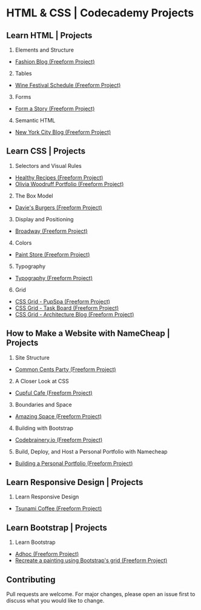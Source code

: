 # HTML & CSS | Codecademy Projects

## Learn HTML | Projects
1. Elements and Structure
- [Fashion Blog (Freeform Project)](https://github.com/ivobul/html-css-codecademy-projects/tree/master/Fashion%20Blog)
2. Tables
- [Wine Festival Schedule (Freeform Project)](https://github.com/ivobul/html-css-codecademy-projects/tree/master/Wine%20Festival%20Schedule)
3. Forms
- [Form a Story (Freeform Project)](https://github.com/ivobul/html-css-codecademy-projects/tree/master/Form%20a%20Story)
4. Semantic HTML
- [New York City Blog (Freeform Project)](https://github.com/ivobul/html-css-codecademy-projects/tree/master/New%20York%20City%20Blog)

## Learn CSS | Projects
1. Selectors and Visual Rules
- [Healthy Recipes (Freeform Project)](https://github.com/ivobul/html-css-codecademy-projects/tree/master/Healthy%20Recipes)
- [Olivia Woodruff Portfolio (Freeform Project)](https://github.com/ivobul/html-css-codecademy-projects/tree/master/Olivia%20Woodruff%20Portfolio)
2. The Box Model
- [Davie's Burgers (Freeform Project)](https://github.com/ivobul/html-css-codecademy-projects/tree/master/Davie's%20Burgers)
3. Display and Positioning
- [Broadway (Freeform Project)](https://github.com/ivobul/html-css-codecademy-projects/tree/master/Broadway)
4. Colors
- [Paint Store (Freeform Project)](https://github.com/ivobul/html-css-codecademy-projects/tree/master/Paint%20Store)
5. Typography
- [Typography (Freeform Project)](https://github.com/ivobul/html-css-codecademy-projects/tree/master/Typography)
6. Grid
- [CSS Grid - PupSpa (Freeform Project)](https://github.com/ivobul/html-css-codecademy-projects/tree/master/CSS%20Grid%20-%20PupSpa)
- [CSS Grid - Task Board (Freeform Project)](https://github.com/ivobul/html-css-codecademy-projects/tree/master/CSS%20Grid%20-%20Task%20Board)
- [CSS Grid - Architecture Blog (Freeform Project)](https://github.com/ivobul/html-css-codecademy-projects/tree/master/CSS%20Grid%20-%20Architecture%20Blog)

## How to Make a Website with NameCheap | Projects
1. Site Structure
- [Common Cents Party (Freeform Project)](https://github.com/ivobul/html-css-codecademy-projects/tree/master/Common%20Cents%20Party)
2. A Closer Look at CSS
- [Cupful Cafe (Freeform Project)](https://github.com/ivobul/html-css-codecademy-projects/tree/master/Cupful%20Cafe)
3. Boundaries and Space
- [Amazing Space (Freeform Project)](https://github.com/ivobul/html-css-codecademy-projects/tree/master/Amazing%20Space)
4. Building with Bootstrap
- [Codebrainery.io (Freeform Project)](https://github.com/ivobul/html-css-codecademy-projects/tree/master/Codebrainery.io)
5. Build, Deploy, and Host a Personal Portfolio with Namecheap
- [Building a Personal Portfolio (Freeform Project)](https://github.com/ivobul/html-css-codecademy-projects/tree/master/Building%20a%20Personal%20Portfolio)

## Learn Responsive Design | Projects
1. Learn Responsive Design
- [Tsunami Coffee (Freeform Project)](https://github.com/ivobul/html-css-codecademy-projects/tree/master/Tsunami%20Coffee)

## Learn Bootstrap | Projects
1. Learn Bootstrap
- [Adhoc (Freeform Project)](https://github.com/ivobul/html-css-codecademy-projects/tree/master/Adhoc)
- [Recreate a painting using Bootstrap's grid (Freeform Project)](https://github.com/ivobul/html-css-codecademy-projects/tree/master/Recreate%20a%20painting%20using%20Bootstrap's%20grid)

## Contributing
Pull requests are welcome. For major changes, please open an issue first to discuss what you would like to change.
